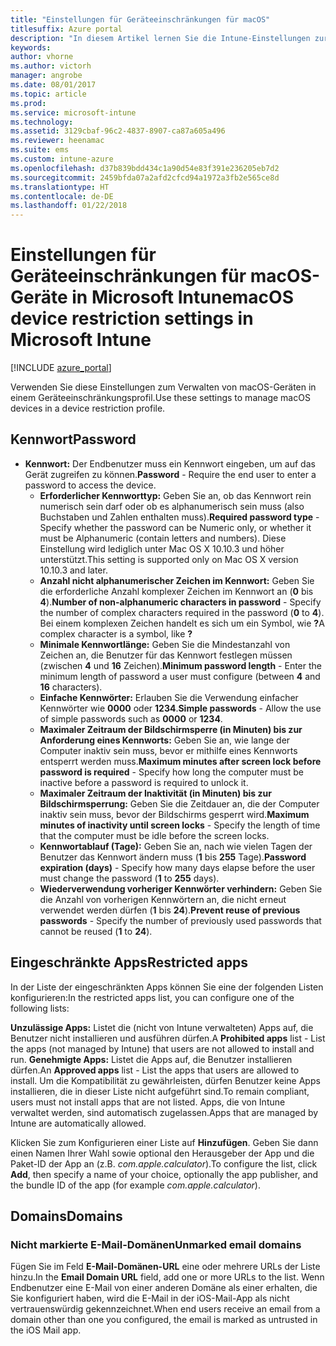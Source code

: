 ```yaml
---
title: "Einstellungen für Geräteeinschränkungen für macOS"
titlesuffix: Azure portal
description: "In diesem Artikel lernen Sie die Intune-Einstellungen zur Steuerung von Geräteeinstellungen und -funktionen auf macOS-Geräten kennen."
keywords: 
author: vhorne
ms.author: victorh
manager: angrobe
ms.date: 08/01/2017
ms.topic: article
ms.prod: 
ms.service: microsoft-intune
ms.technology: 
ms.assetid: 3129cbaf-96c2-4837-8907-ca87a605a496
ms.reviewer: heenamac
ms.suite: ems
ms.custom: intune-azure
ms.openlocfilehash: d37b839bdd434c1a90d54e83f391e236205eb7d2
ms.sourcegitcommit: 2459bfda07a2afd2cfcd94a1972a3fb2e565ce8d
ms.translationtype: HT
ms.contentlocale: de-DE
ms.lasthandoff: 01/22/2018
---
```

# <a name="macos-device-restriction-settings-in-microsoft-intune"></a><span data-ttu-id="4014f-103">Einstellungen für Geräteeinschränkungen für macOS-Geräte in Microsoft Intune</span><span class="sxs-lookup"><span data-stu-id="4014f-103">macOS device restriction settings in Microsoft Intune</span></span>

[!INCLUDE [azure_portal](./includes/azure_portal.md)]

<span data-ttu-id="4014f-104">Verwenden Sie diese Einstellungen zum Verwalten von macOS-Geräten in einem Geräteeinschränkungsprofil.</span><span class="sxs-lookup"><span data-stu-id="4014f-104">Use these settings to manage macOS devices in a device restriction profile.</span></span>

## <a name="password"></a><span data-ttu-id="4014f-105">Kennwort</span><span class="sxs-lookup"><span data-stu-id="4014f-105">Password</span></span>
-   <span data-ttu-id="4014f-106">**Kennwort:** Der Endbenutzer muss ein Kennwort eingeben, um auf das Gerät zugreifen zu können.</span><span class="sxs-lookup"><span data-stu-id="4014f-106">**Password** - Require the end user to enter a password to access the device.</span></span>
    -   <span data-ttu-id="4014f-107">**Erforderlicher Kennworttyp:** Geben Sie an, ob das Kennwort rein numerisch sein darf oder ob es alphanumerisch sein muss (also Buchstaben und Zahlen enthalten muss).</span><span class="sxs-lookup"><span data-stu-id="4014f-107">**Required password type** - Specify whether the password can be Numeric only, or whether it must be Alphanumeric (contain letters and numbers).</span></span> <span data-ttu-id="4014f-108">Diese Einstellung wird lediglich unter Mac OS X 10.10.3 und höher unterstützt.</span><span class="sxs-lookup"><span data-stu-id="4014f-108">This setting is supported only on Mac OS X version 10.10.3 and later.</span></span>
    -   <span data-ttu-id="4014f-109">**Anzahl nicht alphanumerischer Zeichen im Kennwort:** Geben Sie die erforderliche Anzahl komplexer Zeichen im Kennwort an (**0** bis **4**).</span><span class="sxs-lookup"><span data-stu-id="4014f-109">**Number of non-alphanumeric characters in password** - Specify the number of complex characters required in the password (**0** to **4**).</span></span><br><span data-ttu-id="4014f-110">Bei einem komplexen Zeichen handelt es sich um ein Symbol, wie **?**</span><span class="sxs-lookup"><span data-stu-id="4014f-110">A complex character is a symbol, like **?**</span></span>
    -   <span data-ttu-id="4014f-111">**Minimale Kennwortlänge:** Geben Sie die Mindestanzahl von Zeichen an, die Benutzer für das Kennwort festlegen müssen (zwischen **4** und **16** Zeichen).</span><span class="sxs-lookup"><span data-stu-id="4014f-111">**Minimum password length** - Enter the minimum length of password a user must configure (between **4** and **16** characters).</span></span>
    -   <span data-ttu-id="4014f-112">**Einfache Kennwörter:** Erlauben Sie die Verwendung einfacher Kennwörter wie **0000** oder **1234**.</span><span class="sxs-lookup"><span data-stu-id="4014f-112">**Simple passwords** - Allow the use of simple passwords such as **0000** or **1234**.</span></span>
    -   <span data-ttu-id="4014f-113">**Maximaler Zeitraum der Bildschirmsperre (in Minuten) bis zur Anforderung eines Kennworts:** Geben Sie an, wie lange der Computer inaktiv sein muss, bevor er mithilfe eines Kennworts entsperrt werden muss.</span><span class="sxs-lookup"><span data-stu-id="4014f-113">**Maximum minutes after screen lock before password is required** - Specify how long the computer must be inactive before a password is required to unlock it.</span></span>
    -   <span data-ttu-id="4014f-114">**Maximaler Zeitraum der Inaktivität (in Minuten) bis zur Bildschirmsperrung:** Geben Sie die Zeitdauer an, die der Computer inaktiv sein muss, bevor der Bildschirms gesperrt wird.</span><span class="sxs-lookup"><span data-stu-id="4014f-114">**Maximum minutes of inactivity until screen locks** - Specify the length of time that the computer must be idle before the screen locks.</span></span>
    -   <span data-ttu-id="4014f-115">**Kennwortablauf (Tage):** Geben Sie an, nach wie vielen Tagen der Benutzer das Kennwort ändern muss (**1** bis **255** Tage).</span><span class="sxs-lookup"><span data-stu-id="4014f-115">**Password expiration (days)** - Specify how many days elapse before the user must change the password (**1** to **255** days).</span></span>
    -   <span data-ttu-id="4014f-116">**Wiederverwendung vorheriger Kennwörter verhindern:** Geben Sie die Anzahl von vorherigen Kennwörtern an, die nicht erneut verwendet werden dürfen (**1** bis **24**).</span><span class="sxs-lookup"><span data-stu-id="4014f-116">**Prevent reuse of previous passwords** - Specify the number of previously used passwords that cannot be reused (**1** to **24**).</span></span>

## <a name="restricted-apps"></a><span data-ttu-id="4014f-117">Eingeschränkte Apps</span><span class="sxs-lookup"><span data-stu-id="4014f-117">Restricted apps</span></span>

<span data-ttu-id="4014f-118">In der Liste der eingeschränkten Apps können Sie eine der folgenden Listen konfigurieren:</span><span class="sxs-lookup"><span data-stu-id="4014f-118">In the restricted apps list, you can configure one of the following lists:</span></span>

<span data-ttu-id="4014f-119">**Unzulässige Apps:** Listet die (nicht von Intune verwalteten) Apps auf, die Benutzer nicht installieren und ausführen dürfen.</span><span class="sxs-lookup"><span data-stu-id="4014f-119">A **Prohibited apps** list - List the apps (not managed by Intune) that users are not allowed to install and run.</span></span>
<span data-ttu-id="4014f-120">**Genehmigte Apps:** Listet die Apps auf, die Benutzer installieren dürfen.</span><span class="sxs-lookup"><span data-stu-id="4014f-120">An **Approved apps** list - List the apps that users are allowed to install.</span></span> <span data-ttu-id="4014f-121">Um die Kompatibilität zu gewährleisten, dürfen Benutzer keine Apps installieren, die in dieser Liste nicht aufgeführt sind.</span><span class="sxs-lookup"><span data-stu-id="4014f-121">To remain compliant, users must not install apps that are not listed.</span></span> <span data-ttu-id="4014f-122">Apps, die von Intune verwaltet werden, sind automatisch zugelassen.</span><span class="sxs-lookup"><span data-stu-id="4014f-122">Apps that are managed by Intune are automatically allowed.</span></span>

<span data-ttu-id="4014f-123">Klicken Sie zum Konfigurieren einer Liste auf **Hinzufügen**. Geben Sie dann einen Namen Ihrer Wahl sowie optional den Herausgeber der App und die Paket-ID der App an (z.B. *com.apple.calculator*).</span><span class="sxs-lookup"><span data-stu-id="4014f-123">To configure the list, click **Add**, then specify a name of your choice, optionally the app publisher, and the bundle ID of the app (for example *com.apple.calculator*).</span></span>

## <a name="domains"></a><span data-ttu-id="4014f-124">Domains</span><span class="sxs-lookup"><span data-stu-id="4014f-124">Domains</span></span>

### <a name="unmarked-email-domains"></a><span data-ttu-id="4014f-125">Nicht markierte E-Mail-Domänen</span><span class="sxs-lookup"><span data-stu-id="4014f-125">Unmarked email domains</span></span>

<span data-ttu-id="4014f-126">Fügen Sie im Feld **E-Mail-Domänen-URL** eine oder mehrere URLs der Liste hinzu.</span><span class="sxs-lookup"><span data-stu-id="4014f-126">In the **Email Domain URL** field, add one or more URLs to the list.</span></span> <span data-ttu-id="4014f-127">Wenn Endbenutzer eine E-Mail von einer anderen Domäne als einer erhalten, die Sie konfiguriert haben, wird die E-Mail in der iOS-Mail-App als nicht vertrauenswürdig gekennzeichnet.</span><span class="sxs-lookup"><span data-stu-id="4014f-127">When end users receive an email from a domain other than one you configured, the email is marked as untrusted in the iOS Mail app.</span></span>

